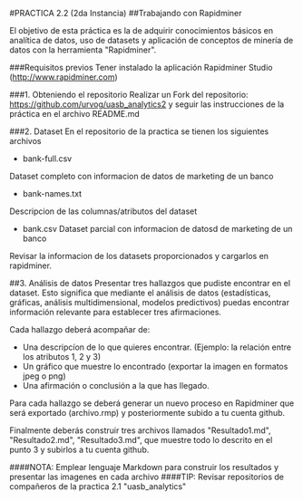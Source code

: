 #PRACTICA 2.2 (2da Instancia)
##Trabajando con Rapidminer

El objetivo de esta práctica es la de adquirir conocimientos básicos en analítica de datos, uso de datasets y aplicación de conceptos de minería de datos con la herramienta "Rapidminer".

###Requisitos previos
Tener instalado la aplicación Rapidminer Studio (http://www.rapidminer.com)


###1. Obteniendo el repositorio
Realizar un Fork del repositorio: https://github.com/urvog/uasb_analytics2 y seguir las instrucciones de la práctica en el archivo README.md

###2. Dataset
En el repositorio de la practica se tienen los siguientes archivos 
- bank-full.csv 

Dataset completo con informacion de datos de marketing de un banco

- bank-names.txt

Descripcion de las columnas/atributos del dataset

- bank.csv
Dataset parcial con informacion de datosd de marketing de un banco

Revisar la informacion de los datasets proporcionados y cargarlos en rapidminer.

##3. Análisis de datos
Presentar tres hallazgos que pudiste encontrar en el dataset. Esto significa que mediante el análisis de datos (estadísticas, gráficas, análisis multidimensional, modelos predictivos) puedas encontrar información relevante para establecer tres afirmaciones.

Cada hallazgo deberá acompañar de:
- Una descripcíon de lo que quieres encontrar. (Ejemplo: la relación entre los atributos 1, 2 y 3)
- Un gráfico que muestre lo encontrado (exportar la imagen en formatos jpeg o png)
- Una afirmación o conclusión a la que has llegado. 

Para cada hallazgo se deberá generar un nuevo proceso en Rapidminer que será exportado (archivo.rmp) y posteriormente subido a tu cuenta github.
 

Finalmente deberás construir tres archivos llamados "Resultado1.md", "Resultado2.md", "Resultado3.md",  que muestre todo lo descrito en el punto 3 y subirlos a tu cuenta github.

####NOTA: Emplear lenguaje Markdown para construir los resultados y presentar las imagenes en cada archivo
####TIP: Revisar repositorios de compañeros de la practica 2.1 "uasb_analytics"

